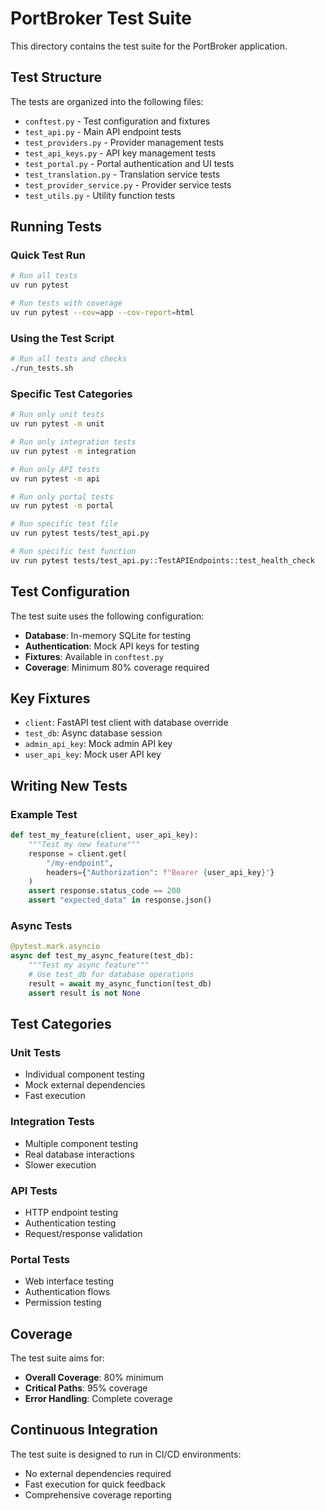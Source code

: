 # PortBroker Test Suite

This directory contains the test suite for the PortBroker application.

## Test Structure

The tests are organized into the following files:

- `conftest.py` - Test configuration and fixtures
- `test_api.py` - Main API endpoint tests
- `test_providers.py` - Provider management tests
- `test_api_keys.py` - API key management tests
- `test_portal.py` - Portal authentication and UI tests
- `test_translation.py` - Translation service tests
- `test_provider_service.py` - Provider service tests
- `test_utils.py` - Utility function tests

## Running Tests

### Quick Test Run
```bash
# Run all tests
uv run pytest

# Run tests with coverage
uv run pytest --cov=app --cov-report=html
```

### Using the Test Script
```bash
# Run all tests and checks
./run_tests.sh
```

### Specific Test Categories
```bash
# Run only unit tests
uv run pytest -m unit

# Run only integration tests
uv run pytest -m integration

# Run only API tests
uv run pytest -m api

# Run only portal tests
uv run pytest -m portal

# Run specific test file
uv run pytest tests/test_api.py

# Run specific test function
uv run pytest tests/test_api.py::TestAPIEndpoints::test_health_check
```

## Test Configuration

The test suite uses the following configuration:

- **Database**: In-memory SQLite for testing
- **Authentication**: Mock API keys for testing
- **Fixtures**: Available in `conftest.py`
- **Coverage**: Minimum 80% coverage required

## Key Fixtures

- `client`: FastAPI test client with database override
- `test_db`: Async database session
- `admin_api_key`: Mock admin API key
- `user_api_key`: Mock user API key

## Writing New Tests

### Example Test
```python
def test_my_feature(client, user_api_key):
    """Test my new feature"""
    response = client.get(
        "/my-endpoint",
        headers={"Authorization": f"Bearer {user_api_key}"}
    )
    assert response.status_code == 200
    assert "expected_data" in response.json()
```

### Async Tests
```python
@pytest.mark.asyncio
async def test_my_async_feature(test_db):
    """Test my async feature"""
    # Use test_db for database operations
    result = await my_async_function(test_db)
    assert result is not None
```

## Test Categories

### Unit Tests
- Individual component testing
- Mock external dependencies
- Fast execution

### Integration Tests
- Multiple component testing
- Real database interactions
- Slower execution

### API Tests
- HTTP endpoint testing
- Authentication testing
- Request/response validation

### Portal Tests
- Web interface testing
- Authentication flows
- Permission testing

## Coverage

The test suite aims for:
- **Overall Coverage**: 80% minimum
- **Critical Paths**: 95% coverage
- **Error Handling**: Complete coverage

## Continuous Integration

The test suite is designed to run in CI/CD environments:
- No external dependencies required
- Fast execution for quick feedback
- Comprehensive coverage reporting